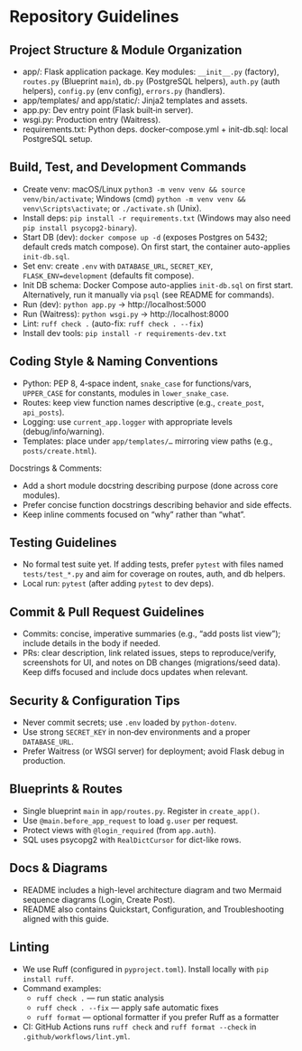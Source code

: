 # Repository Guidelines

## Project Structure & Module Organization
- app/: Flask application package. Key modules: `__init__.py` (factory), `routes.py` (Blueprint `main`), `db.py` (PostgreSQL helpers), `auth.py` (auth helpers), `config.py` (env config), `errors.py` (handlers).
- app/templates/ and app/static/: Jinja2 templates and assets.
- app.py: Dev entry point (Flask built‑in server).
- wsgi.py: Production entry (Waitress).
- requirements.txt: Python deps. docker-compose.yml + init-db.sql: local PostgreSQL setup.

## Build, Test, and Development Commands
- Create venv: macOS/Linux `python3 -m venv venv && source venv/bin/activate`; Windows (cmd) `python -m venv venv && venv\Scripts\activate`; or `./activate.sh` (Unix).
- Install deps: `pip install -r requirements.txt` (Windows may also need `pip install psycopg2-binary`).
- Start DB (dev): `docker compose up -d` (exposes Postgres on 5432; default creds match compose). On first start, the container auto-applies `init-db.sql`.
- Set env: create `.env` with `DATABASE_URL`, `SECRET_KEY`, `FLASK_ENV=development` (defaults fit compose).
- Init DB schema: Docker Compose auto-applies `init-db.sql` on first start. Alternatively, run it manually via `psql` (see README for commands).
- Run (dev): `python app.py` → http://localhost:5000
- Run (Waitress): `python wsgi.py` → http://localhost:8000
- Lint: `ruff check .` (auto-fix: `ruff check . --fix`)
 - Install dev tools: `pip install -r requirements-dev.txt`

## Coding Style & Naming Conventions
- Python: PEP 8, 4‑space indent, `snake_case` for functions/vars, `UPPER_CASE` for constants, modules in `lower_snake_case`.
- Routes: keep view function names descriptive (e.g., `create_post`, `api_posts`).
- Logging: use `current_app.logger` with appropriate levels (debug/info/warning).
- Templates: place under `app/templates/…` mirroring view paths (e.g., `posts/create.html`).

Docstrings & Comments:
- Add a short module docstring describing purpose (done across core modules).
- Prefer concise function docstrings describing behavior and side effects.
- Keep inline comments focused on “why” rather than “what”.

## Testing Guidelines
- No formal test suite yet. If adding tests, prefer `pytest` with files named `tests/test_*.py` and aim for coverage on routes, auth, and db helpers.
- Local run: `pytest` (after adding `pytest` to dev deps).

## Commit & Pull Request Guidelines
- Commits: concise, imperative summaries (e.g., “add posts list view”); include details in the body if needed.
- PRs: clear description, link related issues, steps to reproduce/verify, screenshots for UI, and notes on DB changes (migrations/seed data). Keep diffs focused and include docs updates when relevant.

## Security & Configuration Tips
- Never commit secrets; use `.env` loaded by `python-dotenv`.
- Use strong `SECRET_KEY` in non‑dev environments and a proper `DATABASE_URL`.
- Prefer Waitress (or WSGI server) for deployment; avoid Flask debug in production.

## Blueprints & Routes
- Single blueprint `main` in `app/routes.py`. Register in `create_app()`.
- Use `@main.before_app_request` to load `g.user` per request.
- Protect views with `@login_required` (from `app.auth`).
- SQL uses psycopg2 with `RealDictCursor` for dict-like rows.

## Docs & Diagrams
- README includes a high-level architecture diagram and two Mermaid sequence diagrams (Login, Create Post).
- README also contains Quickstart, Configuration, and Troubleshooting aligned with this guide.

## Linting
- We use Ruff (configured in `pyproject.toml`). Install locally with `pip install ruff`.
- Command examples:
  - `ruff check .` — run static analysis
  - `ruff check . --fix` — apply safe automatic fixes
  - `ruff format` — optional formatter if you prefer Ruff as a formatter
 - CI: GitHub Actions runs `ruff check` and `ruff format --check` in `.github/workflows/lint.yml`.
